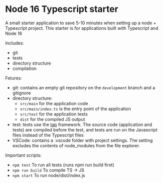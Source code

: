 # Node 16 Typescript starter

A small starter application to save 5-10 minutes when setting up a node + Typescript project. This starter is for applications built with Typescript and Node 16

Includes:
* git 
* tests
* directory structure
* compilation

Fetures:
* git: contains an empty git repository on the `development` branch and a gitignore
* directory structure:
    * `src/main` for the application code
    * `src/main/index.ts` is the entry point of the application
    * `src/test` for the application tests
    * `dist` for the compiled JS output
* test: tests use the [tap](https://www.npmjs.com/package/tap) framework. The source code (application and tests) are compiled before the test, and tests are run on the Javascript files instead of the Typescript files
* VSCode: contains a .vscode folder with project settings. The setting excludes the contents of node_modules from the file explorer.

Important scripts:
- `npm test` To run all tests (runs npm run build first)
- `npm run build` To compile TS -> JS
- `npm start` To run node/dist/index.js